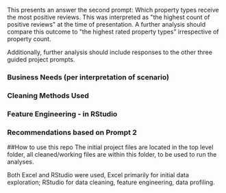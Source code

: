 This presents an answer the second prompt: Which property types receive the most positive reviews. This was interpreted as "the highest count of positive reviews" at the time of presentation. A further analysis should compare this outcome to "the highest rated property types" irrespective of property count. 

Additionally, further analysis should include responses to the other three guided project prompts.

### Business Needs (per interpretation of scenario)
### Cleaning Methods Used
### Feature Engineering - in RStudio
### Recommendations based on Prompt 2

##How to use this repo
The initial project files are located in the top level folder, all cleaned/working files are within this folder, to be used to run the analyses. 

Both Excel and RStudio were used, Excel primarily for initial data exploration; RStudio for data cleaning, feature engineering, data profiling.
